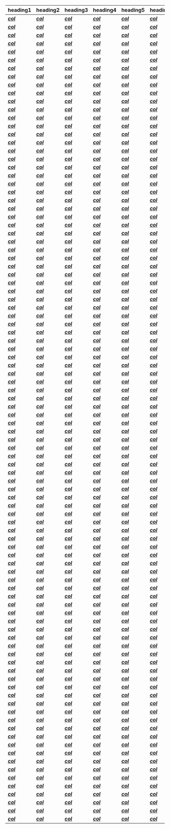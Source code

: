 | heading1                        | heading2                        | heading3                        | heading4                        | heading5                        | heading6                        |
| ------------------------------- | ------------------------------- | ------------------------------- | ------------------------------- | ------------------------------- | ------------------------------- |
| __*[col](http://example.com)*__ | __*[col](http://example.com)*__ | __*[col](http://example.com)*__ | __*[col](http://example.com)*__ | __*[col](http://example.com)*__ | __*[col](http://example.com)*__ |
| __*[col](http://example.com)*__ | __*[col](http://example.com)*__ | __*[col](http://example.com)*__ | __*[col](http://example.com)*__ | __*[col](http://example.com)*__ | __*[col](http://example.com)*__ |
| __*[col](http://example.com)*__ | __*[col](http://example.com)*__ | __*[col](http://example.com)*__ | __*[col](http://example.com)*__ | __*[col](http://example.com)*__ | __*[col](http://example.com)*__ |
| __*[col](http://example.com)*__ | __*[col](http://example.com)*__ | __*[col](http://example.com)*__ | __*[col](http://example.com)*__ | __*[col](http://example.com)*__ | __*[col](http://example.com)*__ |
| __*[col](http://example.com)*__ | __*[col](http://example.com)*__ | __*[col](http://example.com)*__ | __*[col](http://example.com)*__ | __*[col](http://example.com)*__ | __*[col](http://example.com)*__ |
| __*[col](http://example.com)*__ | __*[col](http://example.com)*__ | __*[col](http://example.com)*__ | __*[col](http://example.com)*__ | __*[col](http://example.com)*__ | __*[col](http://example.com)*__ |
| __*[col](http://example.com)*__ | __*[col](http://example.com)*__ | __*[col](http://example.com)*__ | __*[col](http://example.com)*__ | __*[col](http://example.com)*__ | __*[col](http://example.com)*__ |
| __*[col](http://example.com)*__ | __*[col](http://example.com)*__ | __*[col](http://example.com)*__ | __*[col](http://example.com)*__ | __*[col](http://example.com)*__ | __*[col](http://example.com)*__ |
| __*[col](http://example.com)*__ | __*[col](http://example.com)*__ | __*[col](http://example.com)*__ | __*[col](http://example.com)*__ | __*[col](http://example.com)*__ | __*[col](http://example.com)*__ |
| __*[col](http://example.com)*__ | __*[col](http://example.com)*__ | __*[col](http://example.com)*__ | __*[col](http://example.com)*__ | __*[col](http://example.com)*__ | __*[col](http://example.com)*__ |
| __*[col](http://example.com)*__ | __*[col](http://example.com)*__ | __*[col](http://example.com)*__ | __*[col](http://example.com)*__ | __*[col](http://example.com)*__ | __*[col](http://example.com)*__ |
| __*[col](http://example.com)*__ | __*[col](http://example.com)*__ | __*[col](http://example.com)*__ | __*[col](http://example.com)*__ | __*[col](http://example.com)*__ | __*[col](http://example.com)*__ |
| __*[col](http://example.com)*__ | __*[col](http://example.com)*__ | __*[col](http://example.com)*__ | __*[col](http://example.com)*__ | __*[col](http://example.com)*__ | __*[col](http://example.com)*__ |
| __*[col](http://example.com)*__ | __*[col](http://example.com)*__ | __*[col](http://example.com)*__ | __*[col](http://example.com)*__ | __*[col](http://example.com)*__ | __*[col](http://example.com)*__ |
| __*[col](http://example.com)*__ | __*[col](http://example.com)*__ | __*[col](http://example.com)*__ | __*[col](http://example.com)*__ | __*[col](http://example.com)*__ | __*[col](http://example.com)*__ |
| __*[col](http://example.com)*__ | __*[col](http://example.com)*__ | __*[col](http://example.com)*__ | __*[col](http://example.com)*__ | __*[col](http://example.com)*__ | __*[col](http://example.com)*__ |
| __*[col](http://example.com)*__ | __*[col](http://example.com)*__ | __*[col](http://example.com)*__ | __*[col](http://example.com)*__ | __*[col](http://example.com)*__ | __*[col](http://example.com)*__ |
| __*[col](http://example.com)*__ | __*[col](http://example.com)*__ | __*[col](http://example.com)*__ | __*[col](http://example.com)*__ | __*[col](http://example.com)*__ | __*[col](http://example.com)*__ |
| __*[col](http://example.com)*__ | __*[col](http://example.com)*__ | __*[col](http://example.com)*__ | __*[col](http://example.com)*__ | __*[col](http://example.com)*__ | __*[col](http://example.com)*__ |
| __*[col](http://example.com)*__ | __*[col](http://example.com)*__ | __*[col](http://example.com)*__ | __*[col](http://example.com)*__ | __*[col](http://example.com)*__ | __*[col](http://example.com)*__ |
| __*[col](http://example.com)*__ | __*[col](http://example.com)*__ | __*[col](http://example.com)*__ | __*[col](http://example.com)*__ | __*[col](http://example.com)*__ | __*[col](http://example.com)*__ |
| __*[col](http://example.com)*__ | __*[col](http://example.com)*__ | __*[col](http://example.com)*__ | __*[col](http://example.com)*__ | __*[col](http://example.com)*__ | __*[col](http://example.com)*__ |
| __*[col](http://example.com)*__ | __*[col](http://example.com)*__ | __*[col](http://example.com)*__ | __*[col](http://example.com)*__ | __*[col](http://example.com)*__ | __*[col](http://example.com)*__ |
| __*[col](http://example.com)*__ | __*[col](http://example.com)*__ | __*[col](http://example.com)*__ | __*[col](http://example.com)*__ | __*[col](http://example.com)*__ | __*[col](http://example.com)*__ |
| __*[col](http://example.com)*__ | __*[col](http://example.com)*__ | __*[col](http://example.com)*__ | __*[col](http://example.com)*__ | __*[col](http://example.com)*__ | __*[col](http://example.com)*__ |
| __*[col](http://example.com)*__ | __*[col](http://example.com)*__ | __*[col](http://example.com)*__ | __*[col](http://example.com)*__ | __*[col](http://example.com)*__ | __*[col](http://example.com)*__ |
| __*[col](http://example.com)*__ | __*[col](http://example.com)*__ | __*[col](http://example.com)*__ | __*[col](http://example.com)*__ | __*[col](http://example.com)*__ | __*[col](http://example.com)*__ |
| __*[col](http://example.com)*__ | __*[col](http://example.com)*__ | __*[col](http://example.com)*__ | __*[col](http://example.com)*__ | __*[col](http://example.com)*__ | __*[col](http://example.com)*__ |
| __*[col](http://example.com)*__ | __*[col](http://example.com)*__ | __*[col](http://example.com)*__ | __*[col](http://example.com)*__ | __*[col](http://example.com)*__ | __*[col](http://example.com)*__ |
| __*[col](http://example.com)*__ | __*[col](http://example.com)*__ | __*[col](http://example.com)*__ | __*[col](http://example.com)*__ | __*[col](http://example.com)*__ | __*[col](http://example.com)*__ |
| __*[col](http://example.com)*__ | __*[col](http://example.com)*__ | __*[col](http://example.com)*__ | __*[col](http://example.com)*__ | __*[col](http://example.com)*__ | __*[col](http://example.com)*__ |
| __*[col](http://example.com)*__ | __*[col](http://example.com)*__ | __*[col](http://example.com)*__ | __*[col](http://example.com)*__ | __*[col](http://example.com)*__ | __*[col](http://example.com)*__ |
| __*[col](http://example.com)*__ | __*[col](http://example.com)*__ | __*[col](http://example.com)*__ | __*[col](http://example.com)*__ | __*[col](http://example.com)*__ | __*[col](http://example.com)*__ |
| __*[col](http://example.com)*__ | __*[col](http://example.com)*__ | __*[col](http://example.com)*__ | __*[col](http://example.com)*__ | __*[col](http://example.com)*__ | __*[col](http://example.com)*__ |
| __*[col](http://example.com)*__ | __*[col](http://example.com)*__ | __*[col](http://example.com)*__ | __*[col](http://example.com)*__ | __*[col](http://example.com)*__ | __*[col](http://example.com)*__ |
| __*[col](http://example.com)*__ | __*[col](http://example.com)*__ | __*[col](http://example.com)*__ | __*[col](http://example.com)*__ | __*[col](http://example.com)*__ | __*[col](http://example.com)*__ |
| __*[col](http://example.com)*__ | __*[col](http://example.com)*__ | __*[col](http://example.com)*__ | __*[col](http://example.com)*__ | __*[col](http://example.com)*__ | __*[col](http://example.com)*__ |
| __*[col](http://example.com)*__ | __*[col](http://example.com)*__ | __*[col](http://example.com)*__ | __*[col](http://example.com)*__ | __*[col](http://example.com)*__ | __*[col](http://example.com)*__ |
| __*[col](http://example.com)*__ | __*[col](http://example.com)*__ | __*[col](http://example.com)*__ | __*[col](http://example.com)*__ | __*[col](http://example.com)*__ | __*[col](http://example.com)*__ |
| __*[col](http://example.com)*__ | __*[col](http://example.com)*__ | __*[col](http://example.com)*__ | __*[col](http://example.com)*__ | __*[col](http://example.com)*__ | __*[col](http://example.com)*__ |
| __*[col](http://example.com)*__ | __*[col](http://example.com)*__ | __*[col](http://example.com)*__ | __*[col](http://example.com)*__ | __*[col](http://example.com)*__ | __*[col](http://example.com)*__ |
| __*[col](http://example.com)*__ | __*[col](http://example.com)*__ | __*[col](http://example.com)*__ | __*[col](http://example.com)*__ | __*[col](http://example.com)*__ | __*[col](http://example.com)*__ |
| __*[col](http://example.com)*__ | __*[col](http://example.com)*__ | __*[col](http://example.com)*__ | __*[col](http://example.com)*__ | __*[col](http://example.com)*__ | __*[col](http://example.com)*__ |
| __*[col](http://example.com)*__ | __*[col](http://example.com)*__ | __*[col](http://example.com)*__ | __*[col](http://example.com)*__ | __*[col](http://example.com)*__ | __*[col](http://example.com)*__ |
| __*[col](http://example.com)*__ | __*[col](http://example.com)*__ | __*[col](http://example.com)*__ | __*[col](http://example.com)*__ | __*[col](http://example.com)*__ | __*[col](http://example.com)*__ |
| __*[col](http://example.com)*__ | __*[col](http://example.com)*__ | __*[col](http://example.com)*__ | __*[col](http://example.com)*__ | __*[col](http://example.com)*__ | __*[col](http://example.com)*__ |
| __*[col](http://example.com)*__ | __*[col](http://example.com)*__ | __*[col](http://example.com)*__ | __*[col](http://example.com)*__ | __*[col](http://example.com)*__ | __*[col](http://example.com)*__ |
| __*[col](http://example.com)*__ | __*[col](http://example.com)*__ | __*[col](http://example.com)*__ | __*[col](http://example.com)*__ | __*[col](http://example.com)*__ | __*[col](http://example.com)*__ |
| __*[col](http://example.com)*__ | __*[col](http://example.com)*__ | __*[col](http://example.com)*__ | __*[col](http://example.com)*__ | __*[col](http://example.com)*__ | __*[col](http://example.com)*__ |
| __*[col](http://example.com)*__ | __*[col](http://example.com)*__ | __*[col](http://example.com)*__ | __*[col](http://example.com)*__ | __*[col](http://example.com)*__ | __*[col](http://example.com)*__ |
| __*[col](http://example.com)*__ | __*[col](http://example.com)*__ | __*[col](http://example.com)*__ | __*[col](http://example.com)*__ | __*[col](http://example.com)*__ | __*[col](http://example.com)*__ |
| __*[col](http://example.com)*__ | __*[col](http://example.com)*__ | __*[col](http://example.com)*__ | __*[col](http://example.com)*__ | __*[col](http://example.com)*__ | __*[col](http://example.com)*__ |
| __*[col](http://example.com)*__ | __*[col](http://example.com)*__ | __*[col](http://example.com)*__ | __*[col](http://example.com)*__ | __*[col](http://example.com)*__ | __*[col](http://example.com)*__ |
| __*[col](http://example.com)*__ | __*[col](http://example.com)*__ | __*[col](http://example.com)*__ | __*[col](http://example.com)*__ | __*[col](http://example.com)*__ | __*[col](http://example.com)*__ |
| __*[col](http://example.com)*__ | __*[col](http://example.com)*__ | __*[col](http://example.com)*__ | __*[col](http://example.com)*__ | __*[col](http://example.com)*__ | __*[col](http://example.com)*__ |
| __*[col](http://example.com)*__ | __*[col](http://example.com)*__ | __*[col](http://example.com)*__ | __*[col](http://example.com)*__ | __*[col](http://example.com)*__ | __*[col](http://example.com)*__ |
| __*[col](http://example.com)*__ | __*[col](http://example.com)*__ | __*[col](http://example.com)*__ | __*[col](http://example.com)*__ | __*[col](http://example.com)*__ | __*[col](http://example.com)*__ |
| __*[col](http://example.com)*__ | __*[col](http://example.com)*__ | __*[col](http://example.com)*__ | __*[col](http://example.com)*__ | __*[col](http://example.com)*__ | __*[col](http://example.com)*__ |
| __*[col](http://example.com)*__ | __*[col](http://example.com)*__ | __*[col](http://example.com)*__ | __*[col](http://example.com)*__ | __*[col](http://example.com)*__ | __*[col](http://example.com)*__ |
| __*[col](http://example.com)*__ | __*[col](http://example.com)*__ | __*[col](http://example.com)*__ | __*[col](http://example.com)*__ | __*[col](http://example.com)*__ | __*[col](http://example.com)*__ |
| __*[col](http://example.com)*__ | __*[col](http://example.com)*__ | __*[col](http://example.com)*__ | __*[col](http://example.com)*__ | __*[col](http://example.com)*__ | __*[col](http://example.com)*__ |
| __*[col](http://example.com)*__ | __*[col](http://example.com)*__ | __*[col](http://example.com)*__ | __*[col](http://example.com)*__ | __*[col](http://example.com)*__ | __*[col](http://example.com)*__ |
| __*[col](http://example.com)*__ | __*[col](http://example.com)*__ | __*[col](http://example.com)*__ | __*[col](http://example.com)*__ | __*[col](http://example.com)*__ | __*[col](http://example.com)*__ |
| __*[col](http://example.com)*__ | __*[col](http://example.com)*__ | __*[col](http://example.com)*__ | __*[col](http://example.com)*__ | __*[col](http://example.com)*__ | __*[col](http://example.com)*__ |
| __*[col](http://example.com)*__ | __*[col](http://example.com)*__ | __*[col](http://example.com)*__ | __*[col](http://example.com)*__ | __*[col](http://example.com)*__ | __*[col](http://example.com)*__ |
| __*[col](http://example.com)*__ | __*[col](http://example.com)*__ | __*[col](http://example.com)*__ | __*[col](http://example.com)*__ | __*[col](http://example.com)*__ | __*[col](http://example.com)*__ |
| __*[col](http://example.com)*__ | __*[col](http://example.com)*__ | __*[col](http://example.com)*__ | __*[col](http://example.com)*__ | __*[col](http://example.com)*__ | __*[col](http://example.com)*__ |
| __*[col](http://example.com)*__ | __*[col](http://example.com)*__ | __*[col](http://example.com)*__ | __*[col](http://example.com)*__ | __*[col](http://example.com)*__ | __*[col](http://example.com)*__ |
| __*[col](http://example.com)*__ | __*[col](http://example.com)*__ | __*[col](http://example.com)*__ | __*[col](http://example.com)*__ | __*[col](http://example.com)*__ | __*[col](http://example.com)*__ |
| __*[col](http://example.com)*__ | __*[col](http://example.com)*__ | __*[col](http://example.com)*__ | __*[col](http://example.com)*__ | __*[col](http://example.com)*__ | __*[col](http://example.com)*__ |
| __*[col](http://example.com)*__ | __*[col](http://example.com)*__ | __*[col](http://example.com)*__ | __*[col](http://example.com)*__ | __*[col](http://example.com)*__ | __*[col](http://example.com)*__ |
| __*[col](http://example.com)*__ | __*[col](http://example.com)*__ | __*[col](http://example.com)*__ | __*[col](http://example.com)*__ | __*[col](http://example.com)*__ | __*[col](http://example.com)*__ |
| __*[col](http://example.com)*__ | __*[col](http://example.com)*__ | __*[col](http://example.com)*__ | __*[col](http://example.com)*__ | __*[col](http://example.com)*__ | __*[col](http://example.com)*__ |
| __*[col](http://example.com)*__ | __*[col](http://example.com)*__ | __*[col](http://example.com)*__ | __*[col](http://example.com)*__ | __*[col](http://example.com)*__ | __*[col](http://example.com)*__ |
| __*[col](http://example.com)*__ | __*[col](http://example.com)*__ | __*[col](http://example.com)*__ | __*[col](http://example.com)*__ | __*[col](http://example.com)*__ | __*[col](http://example.com)*__ |
| __*[col](http://example.com)*__ | __*[col](http://example.com)*__ | __*[col](http://example.com)*__ | __*[col](http://example.com)*__ | __*[col](http://example.com)*__ | __*[col](http://example.com)*__ |
| __*[col](http://example.com)*__ | __*[col](http://example.com)*__ | __*[col](http://example.com)*__ | __*[col](http://example.com)*__ | __*[col](http://example.com)*__ | __*[col](http://example.com)*__ |
| __*[col](http://example.com)*__ | __*[col](http://example.com)*__ | __*[col](http://example.com)*__ | __*[col](http://example.com)*__ | __*[col](http://example.com)*__ | __*[col](http://example.com)*__ |
| __*[col](http://example.com)*__ | __*[col](http://example.com)*__ | __*[col](http://example.com)*__ | __*[col](http://example.com)*__ | __*[col](http://example.com)*__ | __*[col](http://example.com)*__ |
| __*[col](http://example.com)*__ | __*[col](http://example.com)*__ | __*[col](http://example.com)*__ | __*[col](http://example.com)*__ | __*[col](http://example.com)*__ | __*[col](http://example.com)*__ |
| __*[col](http://example.com)*__ | __*[col](http://example.com)*__ | __*[col](http://example.com)*__ | __*[col](http://example.com)*__ | __*[col](http://example.com)*__ | __*[col](http://example.com)*__ |
| __*[col](http://example.com)*__ | __*[col](http://example.com)*__ | __*[col](http://example.com)*__ | __*[col](http://example.com)*__ | __*[col](http://example.com)*__ | __*[col](http://example.com)*__ |
| __*[col](http://example.com)*__ | __*[col](http://example.com)*__ | __*[col](http://example.com)*__ | __*[col](http://example.com)*__ | __*[col](http://example.com)*__ | __*[col](http://example.com)*__ |
| __*[col](http://example.com)*__ | __*[col](http://example.com)*__ | __*[col](http://example.com)*__ | __*[col](http://example.com)*__ | __*[col](http://example.com)*__ | __*[col](http://example.com)*__ |
| __*[col](http://example.com)*__ | __*[col](http://example.com)*__ | __*[col](http://example.com)*__ | __*[col](http://example.com)*__ | __*[col](http://example.com)*__ | __*[col](http://example.com)*__ |
| __*[col](http://example.com)*__ | __*[col](http://example.com)*__ | __*[col](http://example.com)*__ | __*[col](http://example.com)*__ | __*[col](http://example.com)*__ | __*[col](http://example.com)*__ |
| __*[col](http://example.com)*__ | __*[col](http://example.com)*__ | __*[col](http://example.com)*__ | __*[col](http://example.com)*__ | __*[col](http://example.com)*__ | __*[col](http://example.com)*__ |
| __*[col](http://example.com)*__ | __*[col](http://example.com)*__ | __*[col](http://example.com)*__ | __*[col](http://example.com)*__ | __*[col](http://example.com)*__ | __*[col](http://example.com)*__ |
| __*[col](http://example.com)*__ | __*[col](http://example.com)*__ | __*[col](http://example.com)*__ | __*[col](http://example.com)*__ | __*[col](http://example.com)*__ | __*[col](http://example.com)*__ |
| __*[col](http://example.com)*__ | __*[col](http://example.com)*__ | __*[col](http://example.com)*__ | __*[col](http://example.com)*__ | __*[col](http://example.com)*__ | __*[col](http://example.com)*__ |
| __*[col](http://example.com)*__ | __*[col](http://example.com)*__ | __*[col](http://example.com)*__ | __*[col](http://example.com)*__ | __*[col](http://example.com)*__ | __*[col](http://example.com)*__ |
| __*[col](http://example.com)*__ | __*[col](http://example.com)*__ | __*[col](http://example.com)*__ | __*[col](http://example.com)*__ | __*[col](http://example.com)*__ | __*[col](http://example.com)*__ |
| __*[col](http://example.com)*__ | __*[col](http://example.com)*__ | __*[col](http://example.com)*__ | __*[col](http://example.com)*__ | __*[col](http://example.com)*__ | __*[col](http://example.com)*__ |
| __*[col](http://example.com)*__ | __*[col](http://example.com)*__ | __*[col](http://example.com)*__ | __*[col](http://example.com)*__ | __*[col](http://example.com)*__ | __*[col](http://example.com)*__ |
| __*[col](http://example.com)*__ | __*[col](http://example.com)*__ | __*[col](http://example.com)*__ | __*[col](http://example.com)*__ | __*[col](http://example.com)*__ | __*[col](http://example.com)*__ |
| __*[col](http://example.com)*__ | __*[col](http://example.com)*__ | __*[col](http://example.com)*__ | __*[col](http://example.com)*__ | __*[col](http://example.com)*__ | __*[col](http://example.com)*__ |
| __*[col](http://example.com)*__ | __*[col](http://example.com)*__ | __*[col](http://example.com)*__ | __*[col](http://example.com)*__ | __*[col](http://example.com)*__ | __*[col](http://example.com)*__ |
| __*[col](http://example.com)*__ | __*[col](http://example.com)*__ | __*[col](http://example.com)*__ | __*[col](http://example.com)*__ | __*[col](http://example.com)*__ | __*[col](http://example.com)*__ |
